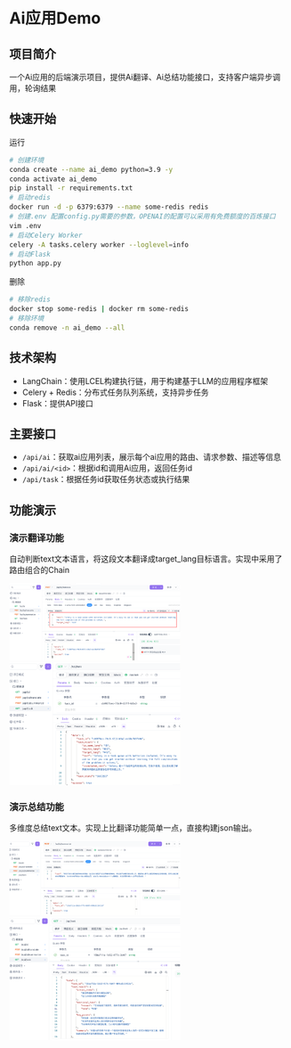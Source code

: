 # Ai应用Demo

## 项目简介

一个Ai应用的后端演示项目，提供Ai翻译、Ai总结功能接口，支持客户端异步调用，轮询结果

## 快速开始

运行

```bash
# 创建环境
conda create --name ai_demo python=3.9 -y
conda activate ai_demo
pip install -r requirements.txt
# 启动redis
docker run -d -p 6379:6379 --name some-redis redis
# 创建.env 配置config.py需要的参数，OPENAI的配置可以采用有免费额度的百炼接口
vim .env
# 启动Celery Worker
celery -A tasks.celery worker --loglevel=info
# 启动Flask
python app.py
```

删除

```bash
# 移除redis
docker stop some-redis | docker rm some-redis
# 移除环境
conda remove -n ai_demo --all
```

## 技术架构

- LangChain：使用LCEL构建执行链，用于构建基于LLM的应用程序框架
- Celery + Redis：分布式任务队列系统，支持异步任务
- Flask：提供API接口

## 主要接口

- `/api/ai`：获取ai应用列表，展示每个ai应用的路由、请求参数、描述等信息
- `/api/ai/<id>`：根据id和调用Ai应用，返回任务id
- `/api/task`：根据任务id获取任务状态或执行结果

## 功能演示

### 演示翻译功能

自动判断text文本语言，将这段文本翻译成target_lang目标语言。实现中采用了路由组合的Chain

<img src="./image/translate_req.png" style="zoom:30%;" />





<img src="./image/translate_resp.png" style="zoom:30%;" />





### 演示总结功能

多维度总结text文本。实现上比翻译功能简单一点，直接构建json输出。

<img src="./image/summary_req.png" style="zoom:30%;" />



<img src="./image/summary_resp.png" style="zoom:30%;" />
